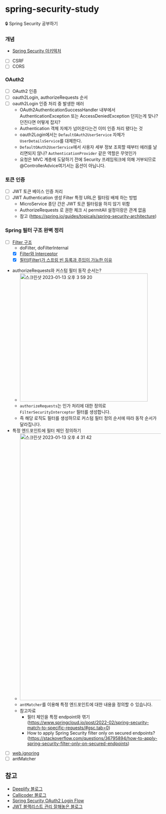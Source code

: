 # spring-security-study
🔒 Spring Security 공부하기

### 개념
- [Spring Security 아키텍처]([url](https://spring.io/guides/topicals/spring-security-architecture))
- [ ] CSRF
- [ ] CORS

### OAuth2
- [ ] OAuth2 인증
- [ ] oauth2Login, authorizeRequests 순서
- [ ] oauth2Login 인증 처리 중 발생한 에러
  - OAuth2AuthenticationSuccessHandler 내부에서 AuthenticationException 또는 AccessDeniedException 던지는게 맞나? 던진다면 어떻게 잡지?
  - Authentication 객체 자체가 넘어온다는건 이미 인증 처리 됐다는 것
  - oauth2Login에서는 `DefaultOAuth2UserService` 자체가 `UserDetailsService`를 대체한다.
  - `DefaultOAuth2UserService`에서 사용자 세부 정보 조회할 때부터 에러를 날리면되지 않나? `AuthenticationProvider` 같은 역할은 무엇인가
  - 요청은 MVC 계층에 도달하기 전에 Security 프레임워크에 의해 거부되므로 @ControllerAdvice여기서는 옵션이 아닙니다.

### 토큰 인증
- [ ] JWT 토큰 베이스 인증 처리
- [ ] JWT Authentication 생성 Filter 특정 URL은 필터링 배제 하는 방법
  - MicroService 종단 간은 JWT 토큰 필터링을 하지 않기 위함
  - AuthorizeRequests 로 권한 체크 시 permitAll 설정이랑은 관계 없음
  - 참고 (https://spring.io/guides/topicals/spring-security-architecture)
  
### Spring 필터 구조 완벽 정리
- [ ] [Filter 구조](https://docs.spring.io/spring-security/reference/servlet/architecture.html#servlet-filters-review)
  - doFilter, doFilterInternal
  - [x] [Filter와 Interceptor](https://mangkyu.tistory.com/173)
  - [x] [필터(Filter)가 스프링 빈 등록과 주입이 가능한 이유](https://mangkyu.tistory.com/221)
- authorizeRequests와 커스텀 필터 동작 순서는?
  - <img width="413" alt="스크린샷 2023-01-13 오후 3 59 20" src="https://user-images.githubusercontent.com/10377550/212263997-46a1da62-969d-4f63-9806-9601d6f1c9d3.png">
  - `authorizeRequests`는 인가 처리에 대한 정의로 `FilterSecurityInterceptor` 필터를 생성합니다.
  - 즉 해당 로직도 필터를 생성하므로 커스텀 필터 정의 순서에 따라 동작 순서가 달라집니다.
- 특정 엔드포인트에 필터 체인 정의하기
  - <img width="860" alt="스크린샷 2023-01-13 오후 4 31 42" src="https://user-images.githubusercontent.com/10377550/212264320-c2b8d361-097c-43bc-a515-81a68942a1e5.png">
  - `antMatcher`를 이용해 특정 엔드포인트에 대한 내용을 정의할 수 있습니다.
  - 참고자료
    - 필터 체인을 특정 endpoint와 엮기 (https://www.springcloud.io/post/2022-02/spring-security-match-to-specific-requests/#gsc.tab=0)
    - How to apply Spring Security filter only on secured endpoints? (https://stackoverflow.com/questions/36795894/how-to-apply-spring-security-filter-only-on-secured-endpoints)
- [ ] [web.ignoring](https://ohtaeg.tistory.com/11)
- [ ] antMatcher

## 참고
- [Deeplify 블로그](https://deeplify.dev/back-end/spring/oauth2-social-login)
- [Callicoder 블로그](https://www.callicoder.com/spring-boot-security-oauth2-social-login-part-1/)
- [Spring Security OAuth2 Login Flow](https://jyami.tistory.com/121)
- [JWT 블랙리스트 관리 잘해놓은 블로그](https://wnwngus.tistory.com/65?category=894390)
